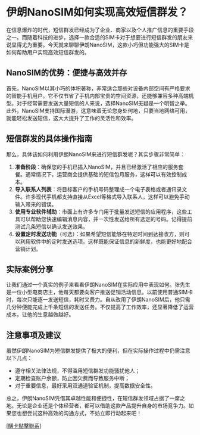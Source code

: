# 伊朗NanoSIM如何实现高效短信群发？

在信息爆炸的时代，短信群发已经成为了企业、商家以及个人推广信息的重要手段之一。而随着科技的进步，选择一款合适的SIM卡对于想要进行短信群发的朋友来说显得尤为重要。今天就来聊聊伊朗NanoSIM，这款小巧但功能强大的SIM卡是如何帮助用户实现高效短信群发的。

## NanoSIM的优势：便捷与高效并存

首先，NanoSIM以其小巧的体积著称，非常适合那些对设备内部空间有严格要求的智能手机用户。它不仅节省了手机内部宝贵的空间资源，还能够兼容多种高端机型。对于经常需要发送大量短信的人来说，选择NanoSIM无疑是一个明智之举。此外，NanoSIM支持国际漫游，这意味着无论您身处何地，只要当地网络可用，就能轻松发送短信，这大大提升了工作的灵活性和效率。

## 短信群发的具体操作指南

那么，具体该如何利用伊朗NanoSIM来进行短信群发呢？其实步骤非常简单：

1. **准备阶段**：确保您的手机已插入NanoSIM，并且已经激活了相应的服务套餐。通常情况下，运营商会提供基础的短信包月服务，这样可以有效控制成本。
2. **导入联系人列表**：将目标客户的手机号码整理成一个电子表格或者通讯录文件。许多现代手机都支持直接从Excel等格式导入联系人，这样可以避免手动输入带来的错误。
3. **使用专业软件辅助**：市面上有许多专门用于批量发送短信的应用程序，这些工具可以帮助您快速编辑消息内容，并一次性发送给所有选定的号码。记得提前测试几条短信以确认发送效果。
4. **设置定时发送功能**（可选）：如果希望短信能够在特定时间到达接收方，则可以利用软件中的定时发送选项。这样既能保证信息的新鲜度，也能更好地配合营销计划。

## 实际案例分享

让我们通过一个真实的例子来看看伊朗NanoSIM在实际应用中表现如何。张先生是一位小型电商店主，他每天都要向客户推送促销活动信息。以前使用普通SIM卡时，每次只能逐一发送短信，耗时又费力。自从改用了伊朗NanoSIM后，他只需几分钟便能完成上千条短信的发送任务。不仅提高了工作效率，还显著降低了运营成本，让他的生意越做越好。

## 注意事项及建议

虽然伊朗NanoSIM为短信群发提供了极大的便利，但在实际操作过程中仍需注意以下几点：
- 遵守相关法律法规，不得滥用短信群发功能骚扰他人；
- 定期检查账户余额，防止因欠费而导致服务中断；
- 对于重要信息，最好采用双通道验证机制，提高数据安全性。

总之，伊朗NanoSIM凭借其卓越性能和便捷性，在短信群发领域占据了一席之地。无论是企业还是个体经营者，都可以借助这款产品提升自身的市场竞争力。如果您也想尝试这种高效的沟通方式，不妨立即行动起来吧！

[[購卡點擊聯系](https://t.me/s/esim1088)]